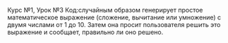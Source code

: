 Курс №1, Урок №3
Код:случайным образом генерирует простое математическое выражение (сложение, вычитание или умножение) с двумя числами от 1 до 10. Затем она просит пользователя решить это выражение и сообщает, правильно ли оно решено.
